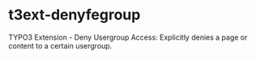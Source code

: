 t3ext-denyfegroup
=================

TYPO3 Extension - Deny Usergroup Access: Explicitly denies a page or content to a certain usergroup.
